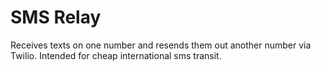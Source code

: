 # SMS Relay
Receives texts on one number and resends them out another number via Twilio. Intended for cheap international sms transit.
